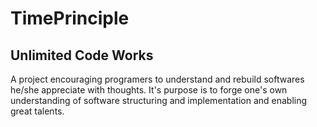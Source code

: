 # TimePrinciple

## Unlimited Code Works

A project encouraging programers to understand and rebuild softwares he/she appreciate with thoughts. It's purpose is to forge one's own understanding of software structuring and implementation and enabling great talents.